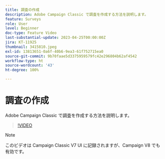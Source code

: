 ```yaml
---
title: 調査の作成
description: Adobe Campaign Classic で調査を作成する方法を説明します。
feature: Surveys
role: User
level: Beginner
doc-type: Feature Video
last-substantial-update: 2023-04-25T00:00:00Z
jira: KT-11925
thumbnail: 3415810.jpeg
exl-id: 13813651-0a6f-40b6-9ea3-61f752715ea0
source-git-commit: 9b70faae5d3375959579fc42e296804b62af4542
workflow-type: ht
source-wordcount: '43'
ht-degree: 100%

---
```


# 調査の作成

Adobe Campaign Classic で調査を作成する方法を説明します。

>[!VIDEO](https://video.tv.adobe.com/v/3415810/?learn=on)

>[!NOTE]
>このビデオは Campaign Classic V7 UI に記録されますが、Campaign V8 でも有効です。
